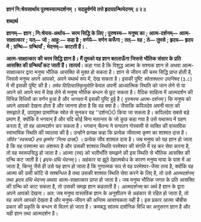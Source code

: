 **ज्ञानं नि:श्रेयसार्थाय पुरुषस्यात्मदर्शनम् ।** **यदाहुर्वर्णये तत्ते हृदयग्रन्थिभेदनम् ॥ २॥** 

**शब्दार्थ** 

**ज्ञानम्—** **ज्ञान** **; नि:श्रेयस-अर्थाय—** **चरम सिद्धि के लिए** **; पुरुषस्य—** **मनुष्य का** **; आत्म-दर्शनम्—** **आत्म-साक्षात्कार** **;** **यत्—** **जो** **; आहु:—** **कहा है** **; वर्णये—** **वर्णन करूँगा** **; तत्—** **वह** **; ते—** **तुमसे** **; हृदय—** **हृदय में** **; ग्रन्थि—** **ग्रन्थियाँ** **;** **भेदनम्—** **काटती हैं।** **.** 

**आत्म-साक्षात्कार की चरम सिद्धि ज्ञान है। मैं तुमको वह ज्ञान बतलाऊँगा जिससे** **भौतिक संसार के प्रति आसक्ति की ग्रन्थियाँ कट जाती हैं।** **तात्पर्य :** कहा गया है कि विशुद्ध आत्मा के सश्यक ज्ञान से अथवा आत्म-साक्षात्कार द्वारा मनुष्य भौतिक आसक्ति से मुक्त हो सकता है। ज्ञान से जीवन की चरम सिद्धि प्राप्त होती है, जिससे मनुष्य अपने आपको, अपने यथार्थ रूप में, देख सकता है। इसकी पुष्टि *श्वेताश्वतर* *उपनिषद* (३.८) में भी इसकी पुष्टि की है। *तमेव विदित्वातिमृत्युमेति* केवल अपनी आध्यात्मिक स्थिति को जान लेने से या अपने को अपने रूप में देख लेने से मनुष्य भौतिक बन्धन से छूट सकता है। वैदिक साहित्य में आत्मदर्शन की विभिन्न विधियों का वर्णन हुआ है और *भागवत* में इसकी पुष्टि हुई है ( *पुरुषस्य आत्म-दर्शनम्* ) कि मनुष्य को अपने आपको देखना होता है और जानना होता है कि वह क्या है। जैसाकि कपिलदेव अपनी माता को समझाते हैं, उपयुक्त प्रामाणिक स्रोत से सुनकर यह ''दर्शनÓÓ किया जा सकता है। कपिलदेव सबसे बड़े प्रमाण हैं, क्योंकि वे भगवान् हैं और यदि कोई बिना मतान्तर के जो कुछ कहा गया है उसे यथारूप में ग्रहण करता है, तो वह आत्मदर्शन कर सकता है। भगवान् चैतन्य ने सनातन गोस्वामी से व्यक्ति की वास्तविक स्वाभाविक स्थिति की व्यालया की है। उन्होंने प्रत्यक्ष कहा कि प्रत्येक जीवात्मा कृष्ण का शाश्वत दास है। *जीवेर* *'स्वरूपÓ हय कृष्णेर 'नित्य दासÓ* । प्रत्येक जीव शाश्वत दास है। जब मनुष्य को यह ज्ञान हो जाता है कि वह परमात्मा का अंशरूप है और उसकी शाश्वत स्थिति परमेश्वर की संगति में रह कर सेवा करना है, तो वह स्वरूपसिद्ध हो जाता है। आत्मा (स्व) को भलीभाँति समझने की इस स्थिति से भौतिक आसक्ति की ग्रन्थि कट जाती है ( *हृदय-ग्रंथि भेदनम्* )। अहंकार या झूठे देहात्मबोध के कारण मनुष्य माया के पाश में आ जाता है, किन्तु जैसे ही उसे यह ज्ञान हो जाता है कि गुणात्मक रूप से वह परमेश्वर-जैसा तत्व है, क्योंकि वह आत्मा की उसी कोटि से सश्बन्धित है तथा उसकी शाश्वत स्थिति सेवा करने के लिए है, तो उसे *आत्मदर्शनम्* तथा *हृदय* *ग्रंथि भेदनम्* अथवा आत्म-साक्षात्कार प्राप्त हो जाता है। जब मनुष्य भौतिक जगत के प्रति आसक्ति की ग्रन्थि को काट सकता है, तो उसकी समझ ज्ञान कहलाती है। *आत्मदर्शनम्* का अर्थ है ज्ञान के द्वारा अपने आपको देखना। अत: जब मनुष्य वास्तविक ज्ञान के अनुशीलन से अहंकार से रहित हो जाता है, तो वह अपने आपको देखता है और मनुष्य-जीवन की अन्तिम आवश्यकता यही है। इस प्रकार आत्मा चौबीस प्रकार की प्रकृति के बन्धन से विलग हो जाता है। क्रमबद्ध सांलय दार्शनिक विधि का अनुसरण ज्ञान है और यही ज्ञान तथा आत्मदर्शन है।  